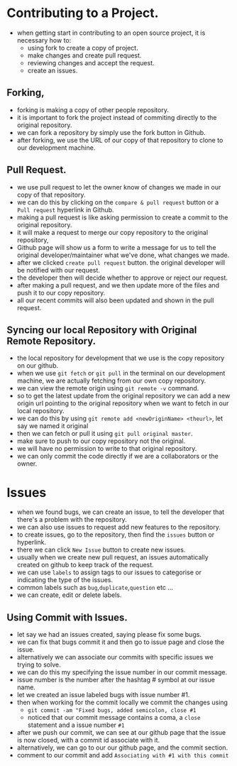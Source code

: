 # Contributing to a Project.

- when getting start in contributing to an open source project, it is necessary how to:
  - using fork to create a copy of project.
  - make changes and create pull request.
  - reviewing changes and accept the request.
  - create an issues.

## Forking,

- forking is making a copy of other people repository.
- it is important to fork the project instead of commiting directly to the original repository.
- we can fork a repository by simply use the fork button in Github.
- after forking, we use the URL of our copy of that repository to clone to our development machine.

## Pull Request.

- we use pull request to let the owner know of changes we made in our copy of that repository.
- we can do this by clicking on the `compare & pull request` button or a `Pull request` hyperlink in Github.
- making a pull request is like asking permission to create a commit to the original repository.
- it will make a request to merge our copy repository to the original repository,
- Github page will show us a form to write a message for us to tell the original developer/maintainer what we've done, what changes we made.
- after we clicked `create pull request` button. the original developer will be notified with our request.
- the developer then will decide whether to approve or reject our request.
- after making a pull request, and we then update more of the files and push it to our copy repository.
- all our recent commits will also been updated and shown in the pull request.

## Syncing our local Repository with Original Remote Repository.

- the local repository for development that we use is the copy repository on our github.
- when we use `git fetch` or `git pull` in the terminal on our development machine, we are actually fetching from our own copy repository.
- we can view the remote origin using `git remote -v` command.
- so to get the latest update from the original repository we can add a new origin url pointing to the original repository when we want to fetch in our local repository.
- we can do this by using `git remote add <newOriginName> <theurl>`, let say we named it original
- then we can fetch or pull it using `git pull original master`.
- make sure to push to our copy repository not the original.
- we will have no permission to write to that original repository.
- we can only commit the code directly if we are a collaborators or the owner.

# Issues

- when we found bugs, we can create an issue, to tell the developer that there's a problem with the repository.
- we can also use issues to request add new features to the repository.
- to create issues, go to the repository, then find the `issues` button or hyperlink.
- there we can click `New Issue` button to create new issues.
- usually when we create new pull request, an issues automatically created on github to keep track of the request.
- we can use `labels` to assign tags to our issues to categorise or indicating the type of the issues.
- common labels such as `bug`,`duplicate`,`question` etc ...
- we can create, edit or delete labels.

## Using Commit with Issues.

- let say we had an issues created, saying please fix some bugs.
- we can fix that bugs commit it and then go to issue page and close the issue.
- alternatively we can associate our commits with specific issues we trying to solve.
- we can do this my specifying the issue number in our commit message.
- issue number is the number after the hashtag # symbol at our issue name.
- let we created an issue labeled bugs with issue number #1.
- then when working for the commit locally we commit the changes using
  - `git commit -am "Fixed bugs, added semicolon, close #1`
  - noticed that our commit message contains a coma, a `close` statement and a issue number `#1`
- after we push our commit, we can see at our github page that the issue is now closed, with a commit id associate with it.
- alternatively, we can go to our our github page, and the commit section.
- comment to our commit and add `Associating with #1 with this commit`
